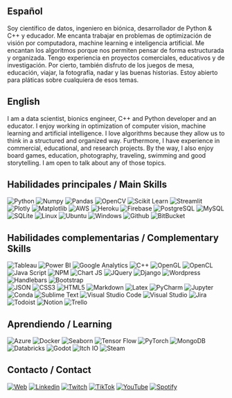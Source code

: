 ## Español

Soy científico de datos, ingeniero en biónica, desarrollador de Python & C++ y educador. Me encanta trabajar en problemas de optimización de visión por computadora, machine learning e inteligencia artificial. Me encantan los algoritmos porque nos permiten pensar de forma estructurada y organizada. Tengo experiencia en proyectos comerciales, educativos y de investigación. Por cierto, también disfruto de los juegos de mesa, educación, viajar, la fotografía, nadar y las buenas historias. Estoy abierto para pláticas sobre cualquiera de esos temas.

## English 

I am a data scientist, bionics engineer, C++ and Python developer and an educator. I enjoy working in optimization of computer vision, machine learning and artificial intelligence. I love algorithms because they allow us to think in a structured and organized way. Furthermore, I have experience in commercial, educational, and research projects. By the way, I also enjoy board games, education, photography, traveling, swimming and good storytelling. I am open to talk about any of those topics.

## Habilidades principales / Main Skills

![Python](https://img.shields.io/badge/Python-FFD43B?style=for-the-badge&logo=python&logoColor=blue) ![Numpy](https://img.shields.io/badge/Numpy-777BB4?style=for-the-badge&logo=numpy&logoColor=white) ![Pandas](https://img.shields.io/badge/Pandas-2C2D72?style=for-the-badge&logo=pandas&logoColor=white) ![OpenCV](https://img.shields.io/badge/OpenCV-27338e?style=for-the-badge&logo=OpenCV&logoColor=white) ![Scikit Learn](https://img.shields.io/badge/scikit_learn-F7931E?style=for-the-badge&logo=scikit-learn&logoColor=white)
![Streamlit](https://img.shields.io/badge/Streamlit-FF4B4B?style=for-the-badge&logo=Streamlit&logoColor=white) ![Plotly](https://img.shields.io/badge/Plotly-239120?style=for-the-badge&logo=plotly&logoColor=white) ![Matplotlib]()
![AWS](https://img.shields.io/badge/Amazon_AWS-FF9900?style=for-the-badge&logo=amazonaws&logoColor=white) ![Heroku](https://img.shields.io/badge/Heroku-430098?style=for-the-badge&logo=heroku&logoColor=white) ![Firebase](https://img.shields.io/badge/firebase-ffca28?style=for-the-badge&logo=firebase&logoColor=black) 
![PostgreSQL](https://img.shields.io/badge/PostgreSQL-316192?style=for-the-badge&logo=postgresql&logoColor=white) ![MySQL](https://img.shields.io/badge/MySQL-005C84?style=for-the-badge&logo=mysql&logoColor=white) ![SQLite](https://img.shields.io/badge/SQLite-07405E?style=for-the-badge&logo=sqlite&logoColor=white)
![Linux](https://img.shields.io/badge/Linux-FCC624?style=for-the-badge&logo=linux&logoColor=black) ![Ubuntu](https://img.shields.io/badge/Ubuntu-E95420?style=for-the-badge&logo=ubuntu&logoColor=white) ![Windows](https://img.shields.io/badge/Windows-0078D6?style=for-the-badge&logo=windows&logoColor=white) ![Github](https://img.shields.io/badge/GitHub-100000?style=for-the-badge&logo=github&logoColor=white) ![BitBucket](https://img.shields.io/badge/Bitbucket-0747a6?style=for-the-badge&logo=bitbucket&logoColor=white)

## Habilidades complementarias / Complementary Skills

![Tableau](https://img.shields.io/badge/Tableau-E97627?style=for-the-badge&logo=Tableau&logoColor=white) ![Power BI](https://img.shields.io/badge/PowerBI-F2C811?style=for-the-badge&logo=Power%20BI&logoColor=white) ![Google Analytics](https://img.shields.io/badge/Google%20Analytics-E37400?style=for-the-badge&logo=google%20analytics&logoColor=white)
![C++](https://img.shields.io/badge/C%2B%2B-00599C?style=for-the-badge&logo=c%2B%2B&logoColor=white) ![OpenGL](https://img.shields.io/badge/OpenGL-FFFFFF?style=for-the-badge&logo=opengl) ![OpenCL]()
![Java Script](https://img.shields.io/badge/JavaScript-323330?style=for-the-badge&logo=javascript&logoColor=F7DF1E) ![NPM](https://img.shields.io/badge/npm-CB3837?style=for-the-badge&logo=npm&logoColor=white) ![Chart JS](https://img.shields.io/badge/Chart.js-FF6384?style=for-the-badge&logo=chartdotjs&logoColor=white) ![JQuery](https://img.shields.io/badge/jQuery-0769AD?style=for-the-badge&logo=jquery&logoColor=white)
![Django](https://img.shields.io/badge/Django-092E20?style=for-the-badge&logo=django&logoColor=green) ![Wordpress](https://img.shields.io/badge/Wordpress-21759B?style=for-the-badge&logo=wordpress&logoColor=white) ![Handlebars](https://img.shields.io/badge/Handlebars.js-f0772b?style=for-the-badge&logo=handlebarsdotjs&logoColor=black) ![Bootstrap](https://img.shields.io/badge/Bootstrap-563D7C?style=for-the-badge&logo=bootstrap&logoColor=white)  
![JSON](https://img.shields.io/badge/json-5E5C5C?style=for-the-badge&logo=json&logoColor=white) ![CSS3](https://img.shields.io/badge/CSS3-1572B6?style=for-the-badge&logo=css3&logoColor=white) ![HTML5](https://img.shields.io/badge/HTML5-E34F26?style=for-the-badge&logo=html5&logoColor=white) ![Markdown](https://img.shields.io/badge/Markdown-000000?style=for-the-badge&logo=markdown&logoColor=white) ![Latex](https://img.shields.io/badge/LaTeX-47A141?style=for-the-badge&logo=LaTeX&logoColor=white)
![PyCharm](https://img.shields.io/badge/PyCharm-000000.svg?&style=for-the-badge&logo=PyCharm&logoColor=white) ![Jupyter](https://img.shields.io/badge/Jupyter-F37626.svg?&style=for-the-badge&logo=Jupyter&logoColor=white) ![Conda](https://img.shields.io/badge/conda-342B029.svg?&style=for-the-badge&logo=anaconda&logoColor=white) ![Sublime Text](https://img.shields.io/badge/sublime_text-%23575757.svg?&style=for-the-badge&logo=sublime-text&logoColor=important) ![Visual Studio Code](https://img.shields.io/badge/Visual_Studio_Code-0078D4?style=for-the-badge&logo=visual%20studio%20code&logoColor=white) ![Visual Studio](https://img.shields.io/badge/Visual_Studio-5C2D91?style=for-the-badge&logo=visual%20studio&logoColor=white) 
![Jira](https://img.shields.io/badge/Jira-0052CC?style=for-the-badge&logo=Jira&logoColor=white)  ![Todoist](https://img.shields.io/badge/Todoist-E44332?style=for-the-badge&logo=todoist&logoColor=white) ![Notion](https://img.shields.io/badge/Notion-000000?style=for-the-badge&logo=notion&logoColor=white) ![Trello](https://img.shields.io/badge/Trello-0052CC?style=for-the-badge&logo=trello&logoColor=white)

## Aprendiendo / Learning

![Azure](https://img.shields.io/badge/Azure_DevOps-0078D7?style=for-the-badge&logo=azure-devops&logoColor=white) ![Docker](https://img.shields.io/badge/Docker-2CA5E0?style=for-the-badge&logo=docker&logoColor=white)
![Seaborn]() ![Tensor Flow](https://img.shields.io/badge/TensorFlow-FF6F00?style=for-the-badge&logo=TensorFlow&logoColor=white) ![PyTorch](https://img.shields.io/badge/PyTorch-EE4C2C?style=for-the-badge&logo=PyTorch&logoColor=white)
![MongoDB](https://img.shields.io/badge/MongoDB-4EA94B?style=for-the-badge&logo=mongodb&logoColor=white) ![Databricks](https://img.shields.io/badge/Databricks-FF3621?style=for-the-badge&logo=Databricks&logoColor=white)
![Godot](https://img.shields.io/badge/Godot-478CBF?style=for-the-badge&logo=GodotEngine&logoColor=white) ![Itch IO](https://img.shields.io/badge/Itch.io-FA5C5C?style=for-the-badge&logo=itchdotio&logoColor=white) ![Steam](https://img.shields.io/badge/Steam-000000?style=for-the-badge&logo=steam&logoColor=white)

## Contacto / Contact

[![Web](https://img.shields.io/badge/website-000000?style=for-the-badge&logo=About.me&logoColor=white)](https://marianoog.com/contacto) [![Linkedin](https://img.shields.io/badge/LinkedIn-0077B5?style=for-the-badge&logo=linkedin&logoColor=white)](https://www.linkedin.com/in/marianoog) [![Twitch](https://img.shields.io/badge/Twitch-9146FF?style=for-the-badge&logo=twitch&logoColor=white)](https://www.twitch.tv/marianoog_) [![TikTok](https://img.shields.io/badge/TikTok-000000?style=for-the-badge&logo=tiktok&logoColor=white)](https://www.tiktok.com/@marianoog_) [![YouTube](https://img.shields.io/badge/YouTube-FF0000?style=for-the-badge&logo=youtube&logoColor=white)](https://www.youtube.com/channel/UC-pO9qHu5lT7LwDse2i9EZw)  [![Spotify](https://img.shields.io/badge/Spotify-1ED760?&style=for-the-badge&logo=spotify&logoColor=white)](https://open.spotify.com/show/0bjv8Radkjm1tBX0B4jtiE) 
